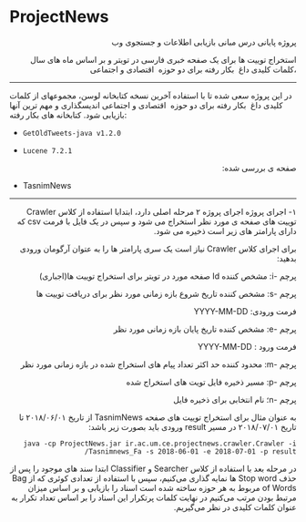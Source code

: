 # ProjectNews

<p dir="rtl">
پروژه پایانی درس مبانی بازیابی اطلاعات و جستجوی وب 
</p>

<p dir="rtl">
استخراج توییت ها برای یک صفحه خبری فارسی در تویتر و بر اساس ماه های سال ،کلمات کلیدی داغ  بکار رفته برای دو حوزه  اقتصادی و اجتماعی
</p>

---

در این پروژه سعی شده تا با استفاده آخرین نسخه کتابخانه لوسن، مجموعهای از کلمات کلیدی داغ  بکار رفته برای دو حوزه  اقتصادی و اجتماعی اندیسگذاری و مهم ترین آنها بازیابی شود. 
کتابخانه های بکار رفته:
</p>

* `GetOldTweets-java v1.2.0`

* `Lucene 7.2.1`

<p dir="rtl">
صفحه ی بررسی شده:
 </p>
 
* TasnimNews

---

<p dir="rtl">
۱- اجرای پروژه
اجرای پروژه ۲ مرحله اصلی دارد، ابتدابا استفاده از کلاس Crawler توییت های صفحه ی مورد نظر استخراج می شود و سپس در یک فایل با فرمت csv که دارای پارامتر های  زیر است ذخیره می شود.
</p>

<div dir="rtl">
 
برای اجرای کلاس Crawler نیاز است یک سری پارامتر ها را به عتوان آرگومان ورودی بدهید:

پرچم -i: مشخص کننده Id صفحه مورد در تویتر برای استخراج توییت ها(اجباری)

پرچم -s: مشخص کننده تاریخ شروع بازه زمانی مورد نظر برای دریافت توییت ها

فرمت ورودی: YYYY-MM-DD

پرچم -e: مشخص کننده تاریخ پایان بازه زمانی مورد نظر

فرمت ورود : YYYY-MM-DD

پرچم -m: محدود کننده حد اکثر تعداد پیام های استخراج شده در بازه زمانی مورد نظر

پرچم -p: مسیر ذخیره فایل تویت های استخراج شده

پرچم -n؛ نام انتخابی برای ذخیره فایل
</div>

<div dir="rtl">
به عنوان مثال برای استخراج توییت های صفحه TasnimNews از تاریخ ۲۰۱۸/۰۶/۰۱ تا تاریخ ۲۰۱۸/۰۷/۰۱  در مسیر result ورودی باید بصورت زیر باشد:
 
`java -cp ProjectNews.jar ir.ac.um.ce.projectnews.crawler.Crawler -i Tasnimnews_Fa -s 2018-06-01 -e 2018-07-01 -p result/`
</div>

<p dir="rtl">
در مرحله بعد با استفاده از کلاس Searcher و Classifier  ابتدا سند های موجود را  پس از حذف Stop word ها نمایه گذاری می‌کنیم، سپس با استفاده از تعدادی کوئری که از Bag of Words مربوط به هر حوزه ساخته شده است اسناد را بازیابی و بر اساس میزان مرتبط بودن مرتب می‌کنیم
در نهایت کلمات پرتکرار این اسناد را بر اساس تعداد تکرار به عنوان کلمات کلیدی در نظر می‌گیریم.
</p>

 

